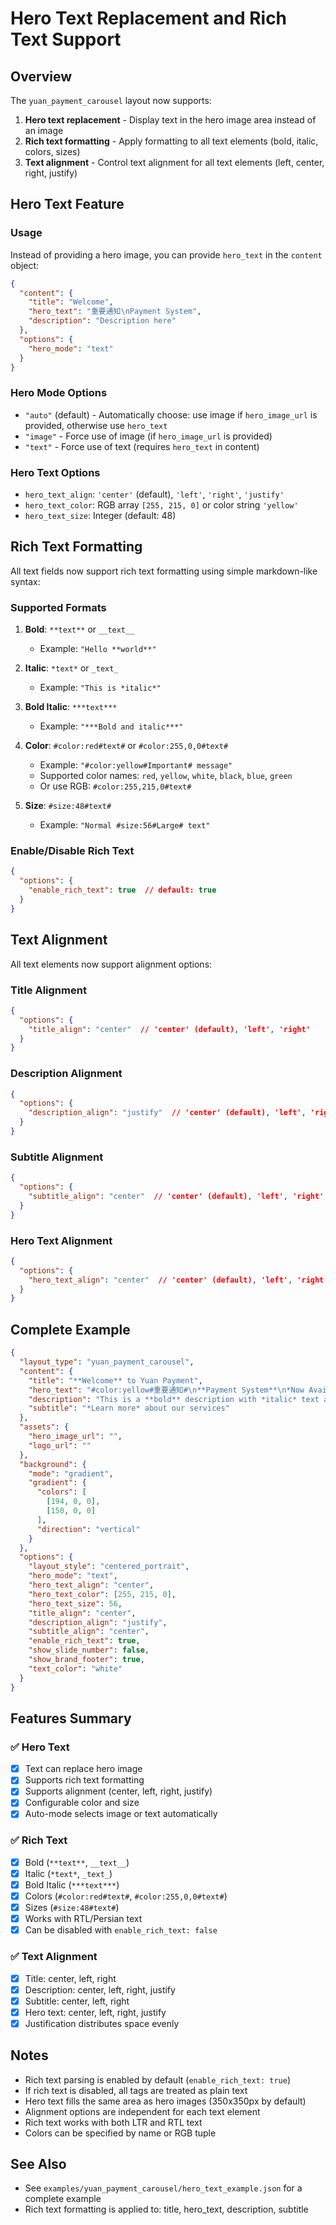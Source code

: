 # Hero Text Replacement and Rich Text Support

## Overview

The `yuan_payment_carousel` layout now supports:
1. **Hero text replacement** - Display text in the hero image area instead of an image
2. **Rich text formatting** - Apply formatting to all text elements (bold, italic, colors, sizes)
3. **Text alignment** - Control text alignment for all text elements (left, center, right, justify)

## Hero Text Feature

### Usage

Instead of providing a hero image, you can provide `hero_text` in the `content` object:

```json
{
  "content": {
    "title": "Welcome",
    "hero_text": "重要通知\nPayment System",
    "description": "Description here"
  },
  "options": {
    "hero_mode": "text"
  }
}
```

### Hero Mode Options

- `"auto"` (default) - Automatically choose: use image if `hero_image_url` is provided, otherwise use `hero_text`
- `"image"` - Force use of image (if `hero_image_url` is provided)
- `"text"` - Force use of text (requires `hero_text` in content)

### Hero Text Options

- `hero_text_align`: `'center'` (default), `'left'`, `'right'`, `'justify'`
- `hero_text_color`: RGB array `[255, 215, 0]` or color string `'yellow'`
- `hero_text_size`: Integer (default: 48)

## Rich Text Formatting

All text fields now support rich text formatting using simple markdown-like syntax:

### Supported Formats

1. **Bold**: `**text**` or `__text__`
   - Example: `"Hello **world**"`
   
2. **Italic**: `*text*` or `_text_`
   - Example: `"This is *italic*"`
   
3. **Bold Italic**: `***text***`
   - Example: `"***Bold and italic***"`
   
4. **Color**: `#color:red#text#` or `#color:255,0,0#text#`
   - Example: `"#color:yellow#Important# message"`
   - Supported color names: `red`, `yellow`, `white`, `black`, `blue`, `green`
   - Or use RGB: `#color:255,215,0#text#`
   
5. **Size**: `#size:48#text#`
   - Example: `"Normal #size:56#Large# text"`

### Enable/Disable Rich Text

```json
{
  "options": {
    "enable_rich_text": true  // default: true
  }
}
```

## Text Alignment

All text elements now support alignment options:

### Title Alignment
```json
{
  "options": {
    "title_align": "center"  // 'center' (default), 'left', 'right'
  }
}
```

### Description Alignment
```json
{
  "options": {
    "description_align": "justify"  // 'center' (default), 'left', 'right', 'justify'
  }
}
```

### Subtitle Alignment
```json
{
  "options": {
    "subtitle_align": "center"  // 'center' (default), 'left', 'right'
  }
}
```

### Hero Text Alignment
```json
{
  "options": {
    "hero_text_align": "center"  // 'center' (default), 'left', 'right', 'justify'
  }
}
```

## Complete Example

```json
{
  "layout_type": "yuan_payment_carousel",
  "content": {
    "title": "**Welcome** to Yuan Payment",
    "hero_text": "#color:yellow#重要通知#\n**Payment System**\n*Now Available*",
    "description": "This is a **bold** description with *italic* text and #color:yellow#colored text#. You can mix formatting easily.",
    "subtitle": "*Learn more* about our services"
  },
  "assets": {
    "hero_image_url": "",
    "logo_url": ""
  },
  "background": {
    "mode": "gradient",
    "gradient": {
      "colors": [
        [194, 0, 0],
        [150, 0, 0]
      ],
      "direction": "vertical"
    }
  },
  "options": {
    "layout_style": "centered_portrait",
    "hero_mode": "text",
    "hero_text_align": "center",
    "hero_text_color": [255, 215, 0],
    "hero_text_size": 56,
    "title_align": "center",
    "description_align": "justify",
    "subtitle_align": "center",
    "enable_rich_text": true,
    "show_slide_number": false,
    "show_brand_footer": true,
    "text_color": "white"
  }
}
```

## Features Summary

### ✅ Hero Text
- [x] Text can replace hero image
- [x] Supports rich text formatting
- [x] Supports alignment (center, left, right, justify)
- [x] Configurable color and size
- [x] Auto-mode selects image or text automatically

### ✅ Rich Text
- [x] Bold (`**text**`, `__text__`)
- [x] Italic (`*text*`, `_text_`)
- [x] Bold Italic (`***text***`)
- [x] Colors (`#color:red#text#`, `#color:255,0,0#text#`)
- [x] Sizes (`#size:48#text#`)
- [x] Works with RTL/Persian text
- [x] Can be disabled with `enable_rich_text: false`

### ✅ Text Alignment
- [x] Title: center, left, right
- [x] Description: center, left, right, justify
- [x] Subtitle: center, left, right
- [x] Hero text: center, left, right, justify
- [x] Justification distributes space evenly

## Notes

- Rich text parsing is enabled by default (`enable_rich_text: true`)
- If rich text is disabled, all tags are treated as plain text
- Hero text fills the same area as hero images (350x350px by default)
- Alignment options are independent for each text element
- Rich text works with both LTR and RTL text
- Colors can be specified by name or RGB tuple

## See Also

- See `examples/yuan_payment_carousel/hero_text_example.json` for a complete example
- Rich text formatting is applied to: title, hero_text, description, subtitle

